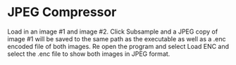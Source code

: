 # JPEG Compressor

Load in an image #1 and image #2.
Click Subsample and a JPEG copy of image #1 will be saved to the same path as the executable as well as a .enc encoded file of both images.
Re open the program and select Load ENC and select the .enc file to show both images in JPEG format.